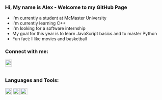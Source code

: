 ### Hi, My name is Alex - Welcome to my GitHub Page

- I'm currently a student at McMaster University
- I'm currently learning C++
- I'm looking for a software internship
- My goal for this year is to learn JavaScript basics and to master Python
- Fun fact: I like movies and basketball

### Connect with me:
[<img align="left" alt="Alexander Bartella | LinkedIn" width="22px" src="https://cdn-icons-png.flaticon.com/512/174/174857.png" />][linkedin]

<br/>
<br/>

### Languages and Tools:
<img align="left" alt="Python" width="22px" src="https://upload.wikimedia.org/wikipedia/commons/thumb/c/c3/Python-logo-notext.svg/1024px-Python-logo-notext.svg.png" />
<img align="left" alt="C" width="22px" src="https://upload.wikimedia.org/wikipedia/commons/thumb/1/18/C_Programming_Language.svg/695px-C_Programming_Language.svg.png" />
<img align="left" alt="C" width="22px" src="https://cdn-icons-png.flaticon.com/512/6132/6132222.png" />


[linkedin]: https://www.linkedin.com/in/alexander-bartella-02/